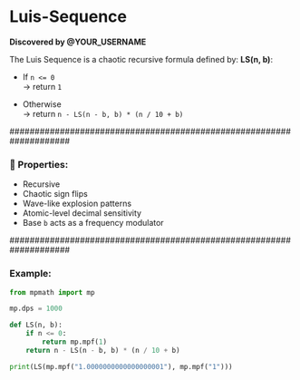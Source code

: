 # Luis-Sequence
**Discovered by @YOUR_USERNAME**

The Luis Sequence is a chaotic recursive formula defined by:
**LS(n, b)**:

- If `n <= 0`  
  → return `1`

- Otherwise  
  → return `n - LS(n - b, b) * (n / 10 + b)`

####################################################################

### 🔬 Properties:
- Recursive
- Chaotic sign flips
- Wave-like explosion patterns
- Atomic-level decimal sensitivity
- Base `b` acts as a frequency modulator

####################################################################

### Example:
```python
from mpmath import mp

mp.dps = 1000

def LS(n, b):
    if n <= 0:
        return mp.mpf(1)
    return n - LS(n - b, b) * (n / 10 + b)

print(LS(mp.mpf("1.0000000000000000001"), mp.mpf("1")))
```
